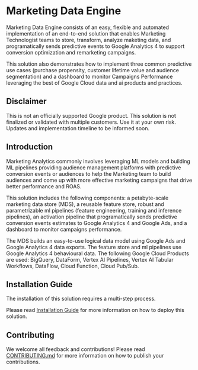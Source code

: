 # Marketing Data Engine

Marketing Data Engine consists of an easy, flexible and automated implementation of an end-to-end solution that enables Marketing Technologist teams to store, transform, analyze maketing data, and programatically sends predictive events to Google Analytics 4 to support conversion optimization and remarketing campaigns. 

This solution also demonstrates how to implement three common predictive use cases (purchase propensity, customer lifetime value and audience segmentation) and a dashboard to monitor Campaigns Performance leveraging the best of Google Cloud data and ai products and practices.

## Disclaimer

This is not an officially supported Google product. This solution is not finalized or validated with multiple customers. Use it at your own risk. Updates and implementation timeline to be informed soon.

## Introduction

Marketing Analytics commonly involves leveraging ML models and building ML pipelines providing audience management platforms with predictive conversion events or audiences to help the Marketing team to build audiences and come up with more effective marketing campaigns that drive better performance and ROAS.

This solution includes the following components: a petabyte-scale marketing data store (MDS), a reusable feature store, robust and parametrizable ml pipelines (feature engineering, training and inference pipelines), an activation pipeline that programatically sends predictive conversion events estimates to Google Analytics 4 and Google Ads, and a dashboard to monitor campaigns performance.

The MDS builds an easy-to-use logical data model using Google Ads and Google Analytics 4 data exports. The feature store and ml pipelines use Google Analytics 4 behavioural data. The following Google Cloud Products are used: BigQuery, DataForm, Vertex AI Pipelines, Vertex AI Tabular Workflows, DataFlow, Cloud Function, Cloud Pub/Sub.

## Installation Guide

The installation of this solution requires a multi-step process.

Please read [Installation Guide](./infrastructure/terraform/README.md) for more information on how to deploy this solution.

## Contributing

We welcome all feedback and contributions!  Please read [CONTRIBUTING.md](./CONTRIBUTING.md) for more information on how to publish your contributions.
